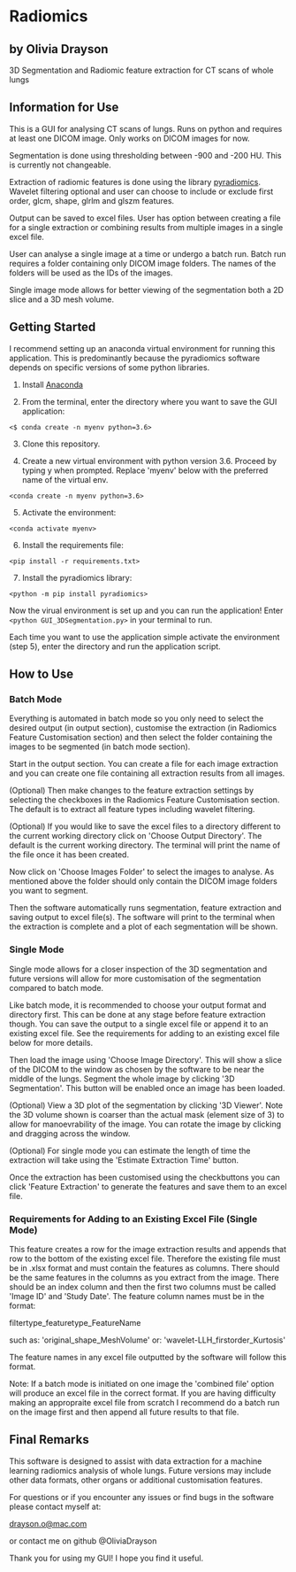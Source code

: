 # Radiomics

## by Olivia Drayson

3D Segmentation and Radiomic feature extraction for CT scans of whole lungs

## Information for Use

This is a GUI for analysing CT scans of lungs. Runs on python and requires at least one DICOM image. Only works on DICOM images for now. 

Segmentation is done using thresholding between -900 and -200 HU. This is currently not changeable. 

Extraction of radiomic features is done using the library [pyradiomics](https://pyradiomics.readthedocs.io/en/latest/). 
Wavelet filtering optional and user can choose to include or exclude first order, glcm, shape, glrlm and glszm features. 

Output can be saved to excel files. User has option between creating a file for a single extraction or combining results from multiple images in a single excel file. 

User can analyse a single image at a time or undergo a batch run. Batch run requires a folder containing only DICOM image folders. The names of the folders will be used as the IDs of the images.

Single image mode allows for better viewing of the segmentation both a 2D slice and a 3D mesh volume. 

## Getting Started

I recommend setting up an anaconda virtual environment for running this application. This is predominantly because the pyradiomics software depends on specific versions of some python libraries.

1. Install [Anaconda](https://www.anaconda.com/products/individual)

2. From the terminal, enter the directory where you want to save the GUI application:

`<$ conda create -n myenv python=3.6>`

3. Clone this repository.

4. Create a new virtual environment with python version 3.6. Proceed by typing y when prompted. Replace 'myenv' below with the preferred name of the virtual env.

`<conda create -n myenv python=3.6>`

5. Activate the environment: 

`<conda activate myenv>`

6. Install the requirements file:

`<pip install -r requirements.txt>`

7. Install the pyradiomics library:

`<python -m pip install pyradiomics>`

Now the virual environment is set up and you can run the application!
Enter `<python GUI_3DSegmentation.py>` in your terminal to run.

Each time you want to use the application simple activate the environment (step 5), enter the directory and run the application script. 

## How to Use

### Batch Mode

Everything is automated in batch mode so you only need to select the desired output (in output section), customise the extraction (in Radiomics Feature Customisation section) and then select the folder containing the images to be segmented (in batch mode section).

Start in the output section. You can create a file for each image extraction and you can create one file containing all extraction results from all images.

(Optional) Then make changes to the feature extraction settings by selecting the checkboxes in the Radiomics Feature Customisation section. The default is to extract all feature types including wavelet filtering. 

(Optional) If you would like to save the excel files to a directory different to the current working directory click on 'Choose Output Directory'. The default is the current working directory. The terminal will print the name of the file once it has been created.

Now click on 'Choose Images Folder' to select the images to analyse. As mentioned above the folder should only contain the DICOM image folders you want to segment.

Then the software automatically runs segmentation, feature extraction and saving output to excel file(s). The software will print to the terminal when the extraction is complete and a plot of each segmentation will be shown.

### Single Mode

Single mode allows for a closer inspection of the 3D segmentation and future versions will allow for more customisation of the segmentation compared to batch mode.

Like batch mode, it is recommended to choose your output format and directory first. This can be done at any stage before feature extraction though. You can save the output to a single excel file or append it to an existing excel file. See the requirements for adding to an existing excel file below for more details.

Then load the image using 'Choose Image Directory'. This will show a slice of the DICOM to the window as chosen by the software to be near the middle of the lungs. 
Segment the whole image by clicking '3D Segmentation'. This button will be enabled once an image has been loaded. 

(Optional) View a 3D plot of the segmentation by clicking '3D Viewer'. Note the 3D volume shown is coarser than the actual mask (element size of 3) to allow for manoevrability of the image. You can rotate the image by clicking and dragging across the window. 

(Optional) For single mode you can estimate the length of time the extraction will take using the 'Estimate Extraction Time' button. 

Once the extraction has been customised using the checkbuttons you can click 'Feature Extraction' to generate the features and save them to an excel file.

### Requirements for Adding to an Existing Excel File (Single Mode)

This feature creates a row for the image extraction results and appends that row to the bottom of the existing excel file. Therefore the existing file must be in .xlsx format and must contain the features as columns. There should be the same features in the columns as you extract from the image. There should be an index column and then the first two columns must be called 'Image ID' and 'Study Date'. The feature column names must be in the format:

filtertype_featuretype_FeatureName

such as: 'original_shape_MeshVolume' or: 'wavelet-LLH_firstorder_Kurtosis'

The feature names in any excel file outputted by the software will follow this format. 

Note: If a batch mode is initiated on one image the 'combined file' option will produce an excel file in the correct format. If you are having difficulty making an appropraite excel file from scratch I recommend do a batch run on the image first and then append all future results to that file. 

## Final Remarks

This software is designed to assist with data extraction for a machine learning radiomics analysis of whole lungs. Future versions may include other data formats, other organs or additional customisation features.

For questions or if you encounter any issues or find bugs in the software please contact myself at:

<drayson.o@mac.com>

or contact me on github @OliviaDrayson

Thank you for using my GUI! I hope you find it useful.
